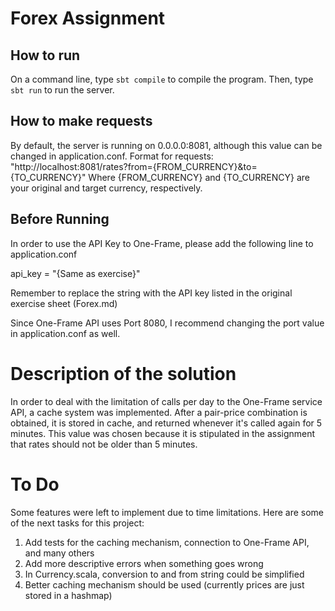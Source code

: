 # Forex Assignment

## How to run
On a command line, type `sbt compile` to compile the program. Then, type `sbt run` to run the server. 

## How to make requests
By default, the server is running on 0.0.0.0:8081, although this value can be changed in application.conf.
Format for requests: "http://localhost:8081/rates?from={FROM_CURRENCY}&to={TO_CURRENCY}"
Where {FROM_CURRENCY} and {TO_CURRENCY} are your original and target currency, respectively.

## Before Running
In order to use the API Key to One-Frame, please add the following line to application.conf

api_key = "{Same as exercise}"

Remember to replace the string with the API key listed in the original exercise sheet (Forex.md)

Since One-Frame API uses Port 8080, I recommend changing the port value in application.conf as well.

# Description of the solution
In order to deal with the limitation of calls per day to the One-Frame service API, a cache system was implemented. After a pair-price combination is obtained, it is stored in cache, and returned whenever it's called again for 5 minutes. This value was chosen because it is stipulated in the assignment that rates should not be older than 5 minutes.

# To Do
Some features were left to implement due to time limitations. Here are some of the next tasks for this project:
1. Add tests for the caching mechanism, connection to One-Frame API, and many others
2. Add more descriptive errors when something goes wrong
3. In Currency.scala, conversion to and from string could be simplified
4. Better caching mechanism should be used (currently prices are just stored in a hashmap)